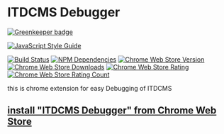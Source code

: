 # ITDCMS Debugger

[![Greenkeeper badge](https://badges.greenkeeper.io/thecotne/ITDCMS-Debugger.svg)](https://greenkeeper.io/)

[![JavaScript Style Guide](https://cdn.rawgit.com/feross/standard/master/badge.svg)](https://github.com/feross/standard)

[![Build Status](https://img.shields.io/travis/thecotne/ITDCMS-Debugger/master.svg?style=flat-square&maxAge=300)](https://travis-ci.org/thecotne/ITDCMS-Debugger)
[![NPM Dependencies](https://img.shields.io/david/thecotne/ITDCMS-Debugger.svg?style=flat-square&maxAge=300)](https://david-dm.org/thecotne/ITDCMS-Debugger)
[![Chrome Web Store Version](https://img.shields.io/chrome-web-store/v/nlnncapllcododheidankmkbidbefdkb.svg?style=flat-square&maxAge=300)][1]
[![Chrome Web Store Downloads](https://img.shields.io/chrome-web-store/d/nlnncapllcododheidankmkbidbefdkb.svg?style=flat-square&maxAge=300)][1]
[![Chrome Web Store Rating](https://img.shields.io/chrome-web-store/rating/nlnncapllcododheidankmkbidbefdkb.svg?style=flat-square&maxAge=300)][1]
[![Chrome Web Store Rating Count](https://img.shields.io/chrome-web-store/rating-count/nlnncapllcododheidankmkbidbefdkb.svg?style=flat-square&maxAge=300)][1]

this is chrome extension for easy Debugging of ITDCMS

## [install "ITDCMS Debugger" from Chrome Web Store][1]

[1]:https://chrome.google.com/webstore/detail/itdcms-debugger/nlnncapllcododheidankmkbidbefdkb
